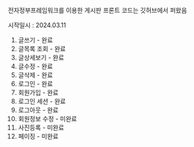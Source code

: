 전자정부프레임워크를 이용한 게시판 
프론트 코드는 깃허브에서 퍼왔음

시작일시 : 2024.03.11

1. 글쓰기  - 완료
2. 글목록 조회 - 완료
3. 글상세보기 - 완료
4. 글수정 - 완료
5. 글삭제 - 완료
6. 로그인 - 완료
7. 회원가입 - 완료
8. 로그인 세션 - 완료
9. 로그아웃 - 완료
10. 회원정보 수정 - 미완료
11. 사진등록 - 미완료
12. 페이징 - 미완료
